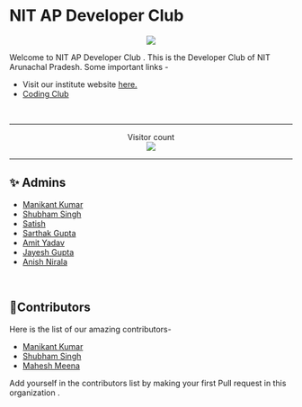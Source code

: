 # NIT AP Developer Club
<p align="center">

<img align="center" src="https://github.com/nit-ap/nit-ap/blob/main/NITAP.png" />

</p>
Welcome to NIT AP Developer Club . This is the Developer Club of NIT Arunachal Pradesh.
Some important links -
<ul>
    <li>Visit our institute website <a href="https://nitap.ac.in">here.</a></li>
    <li><a href="https://www.nitap.ac.in/quick/CodingClub/home/">Coding Club</a></li>
</ul>
<br>

<hr>
<p align="center">Visitor count<br><img src="https://profile-counter.glitch.me/nit-ap/count.svg" /></p>
<hr>

## ✨ Admins
<ul>
    <li><a href="https://github.com/devil-cyber">Manikant Kumar</a></li>
    <li><a href="https://github.com/suubh">Shubham Singh</a></li>
    <li><a href="https://github.com/">Satish</a></li>
    <li><a href="https://github.com/cod3bug">Sarthak Gupta</a></li>
    <li><a href="https://github.com/amityadav341">Amit Yadav</a></li>
    <li><a href="https://github.com/jayesh-ctrl">Jayesh Gupta</a></li>
    <li><a href="https://github.com/Anish-Nirala">Anish Nirala</a></li>
    
</ul>
<br>

## 🤝Contributors
Here is the list of our amazing contributors-
<ul>
  <li><a href="https://github.com/devil-cyber">Manikant Kumar</a></li>
  <li><a href="https://github.com/suubh">Shubham Singh</a></li>
  <li><a href="https://github.com/maheshNITAP">Mahesh Meena</a></li>
    
</ul>
Add yourself in the contributors list by making your first Pull request in this organization .
